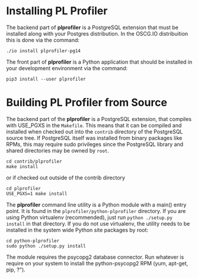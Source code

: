 Installing PL Profiler
======================
The backend part of **plprofiler** is a PostgreSQL extension that must be installed along with your Postgres distribution.  In the OSCG.IO distribuition this is done via the command:

```
./io install plprofiler-pg14
```

The front part of **plprofiler** is a Python application that should be installed in your development environment via the command:

```
pip3 install --user plprofiler
```

Building PL Profiler from Source
================================

The backend part of the **plprofiler** is a PostgreSQL extension, that compiles with USE_PGXS in the `Makefile`. This means that it can be compiled and installed when checked out into the `contrib` directory of the PostgreSQL source tree. If PostgreSQL itself was installed from binary packages like RPMs, this may require sudo privileges since the PostgreSQL library and shared directories may be owned by `root`.

```
cd contrib/plprofiler
make install
```

or if checked out outside of the contrib directory

```
cd plprofiler
USE_PGXS=1 make install
```

The **plprofiler** command line utility is a Python module with a main() entry point. It is found in the `plprofiler/python-plprofiler` directory. If you are using Python virtualenv (recommended), just run `python ./setup.py install` in that directory. If you do not use virtualenv, the utility needs to be installed in the system wide Python site packages by root:

```
cd python-plprofiler
sudo python ./setup.py install
```
The module requires the psycopg2 database connector. Run whatever is require on your system to install the python-psycopg2 RPM (yum, apt-get, pip, ?").
